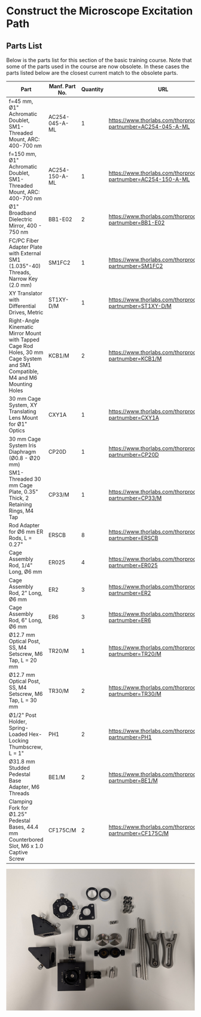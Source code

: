 # Construct the Microscope Excitation Path

## Parts List

Below is the parts list for this section of the basic training course. Note that some of the parts used in the course are now obsolete. In these cases the parts listed below are the closest current match to the obsolete parts.

| Part | Manf. Part No. | Quantity | URL |
|------|----------------|----------|-----|
| f=45 mm, Ø1" Achromatic Doublet, SM1-Threaded Mount, ARC: 400-700 nm| AC254-045-A-ML | 1 | <https://www.thorlabs.com/thorproduct.cfm?partnumber=AC254-045-A-ML> |
| f=150 mm, Ø1" Achromatic Doublet, SM1-Threaded Mount, ARC: 400-700 nm | AC254-150-A-ML | 1 | <https://www.thorlabs.com/thorproduct.cfm?partnumber=AC254-150-A-ML> |
| Ø1" Broadband Dielectric Mirror, 400 - 750 nm | BB1-E02 | 2 | <https://www.thorlabs.com/thorproduct.cfm?partnumber=BB1-E02> |
| FC/PC Fiber Adapter Plate with External SM1 (1.035"-40) Threads, Narrow Key (2.0 mm) | SM1FC2 | 1 | <https://www.thorlabs.com/thorproduct.cfm?partnumber=SM1FC2> |
| XY Translator with Differential Drives, Metric | ST1XY-D/M | 1 | <https://www.thorlabs.com/thorproduct.cfm?partnumber=ST1XY-D/M> |
| Right-Angle Kinematic Mirror Mount with Tapped Cage Rod Holes, 30 mm Cage System and SM1 Compatible, M4 and M6 Mounting Holes | KCB1/M | 2 | <https://www.thorlabs.com/thorproduct.cfm?partnumber=KCB1/M> |
| 30 mm Cage System, XY Translating Lens Mount for Ø1" Optics | CXY1A | 1 | <https://www.thorlabs.com/thorproduct.cfm?partnumber=CXY1A> |
| 30 mm Cage System Iris Diaphragm (Ø0.8 - Ø20 mm) | CP20D | 1 | <https://www.thorlabs.com/thorproduct.cfm?partnumber=CP20D> |
| SM1-Threaded 30 mm Cage Plate, 0.35" Thick, 2 Retaining Rings, M4 Tap | CP33/M | 1 | <https://www.thorlabs.com/thorproduct.cfm?partnumber=CP33/M> |
| Rod Adapter for Ø6 mm ER Rods, L = 0.27" | ERSCB | 8 | <https://www.thorlabs.com/thorproduct.cfm?partnumber=ERSCB> |
| Cage Assembly Rod, 1/4" Long, Ø6 mm | ER025 | 4 | <https://www.thorlabs.com/thorproduct.cfm?partnumber=ER025> |
| Cage Assembly Rod, 2" Long, Ø6 mm | ER2 | 3 | <https://www.thorlabs.com/thorproduct.cfm?partnumber=ER2> |
| Cage Assembly Rod, 6" Long, Ø6 mm | ER6 | 3 | <https://www.thorlabs.com/thorproduct.cfm?partnumber=ER6> |
| Ø12.7 mm Optical Post, SS, M4 Setscrew, M6 Tap, L = 20 mm | TR20/M | 1 | <https://www.thorlabs.com/thorproduct.cfm?partnumber=TR20/M> |
| Ø12.7 mm Optical Post, SS, M4 Setscrew, M6 Tap, L = 30 mm | TR30/M | 2 | <https://www.thorlabs.com/thorproduct.cfm?partnumber=TR30/M> |
| Ø1/2" Post Holder, Spring-Loaded Hex-Locking Thumbscrew, L = 1" | PH1 | 2 | <https://www.thorlabs.com/thorproduct.cfm?partnumber=PH1> |
| Ø31.8 mm Studded Pedestal Base Adapter, M6 Threads | BE1/M | 2 | <https://www.thorlabs.com/thorproduct.cfm?partnumber=BE1/M> |
| Clamping Fork for Ø1.25" Pedestal Bases, 44.4 mm Counterbored Slot, M6 x 1.0 Captive Screw | CF175C/M | 2 | <https://www.thorlabs.com/thorproduct.cfm?partnumber=CF175C/M> |

![](./parts_list_0.jpg)
